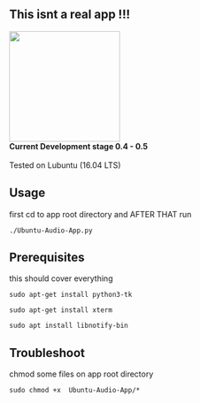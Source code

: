 ## This isnt a real app !!!
<img src="https://drive.google.com/uc?id=1dZ4ZPrwCtNvj5mPGV1OACUt4DAI4EVBK" width="auto" height="200"/>
<br>
 <strong>Current Development stage 0.4 - 0.5 </strong>
<br>
<br>
Tested on Lubuntu (16.04 LTS)
<br>

## Usage

first cd to app root directory and AFTER THAT run
```
./Ubuntu-Audio-App.py
```

## Prerequisites

this should cover everything
```
sudo apt-get install python3-tk
```
```
sudo apt-get install xterm
```
```
sudo apt install libnotify-bin
```

## Troubleshoot

chmod some files on app root directory
```
sudo chmod +x  Ubuntu-Audio-App/*
```

